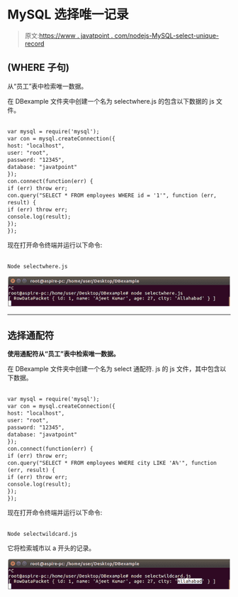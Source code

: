 # MySQL 选择唯一记录

> 原文:[https://www . javatpoint . com/nodejs-MySQL-select-unique-record](https://www.javatpoint.com/nodejs-mysql-select-unique-record)

## (WHERE 子句)

从“员工”表中检索唯一数据。

在 DBexample 文件夹中创建一个名为 selectwhere.js 的包含以下数据的 js 文件。

```

var mysql = require('mysql');
var con = mysql.createConnection({
host: "localhost",
user: "root",
password: "12345",
database: "javatpoint"
});
con.connect(function(err) {
if (err) throw err;
con.query("SELECT * FROM employees WHERE id = '1'", function (err, result) {
if (err) throw err;
console.log(result);
});
});

```

现在打开命令终端并运行以下命令:

```

Node selectwhere.js

```

![Node.js unique record 1](img/0005a0a4f14797667f7be69340edcdf0.png)

* * *

## 选择通配符

**使用通配符从“员工”表中检索唯一数据。**

在 DBexample 文件夹中创建一个名为 select 通配符. js 的 js 文件，其中包含以下数据。

```

var mysql = require('mysql');
var con = mysql.createConnection({
host: "localhost",
user: "root",
password: "12345",
database: "javatpoint"
});
con.connect(function(err) {
if (err) throw err;
con.query("SELECT * FROM employees WHERE city LIKE 'A%'", function (err, result) {
if (err) throw err;
console.log(result);
});
});

```

现在打开命令终端并运行以下命令:

```

Node selectwildcard.js

```

它将检索城市以 a 开头的记录。

![Node.js unique record 2](img/d07001c558e7293ac313734331195629.png)